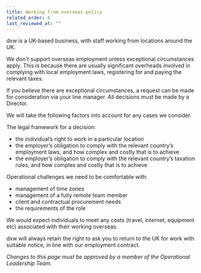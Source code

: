 ```yaml
---
title: Working from overseas policy
related_order: 6
last_reviewed_at: ""
---
```

dxw is a UK-based business, with staff working from locations around the UK.

We don't support overseas employment unless exceptional circumstances apply.
This is because there are usually significant overheads involved in complying
with local employment laws, registering for and paying the relevant taxes.

If you believe there are exceptional circumstances, a request can be made for
consideration via your line manager. All decisions must be made by a Director.

We will take the following factors into account for any cases we consider.

The legal framework for a decision:

* the individual’s right to work in a particular location
* the employer’s obligation to comply with the relevant country’s employment
  laws, and how complex and costly that is to achieve
* the employer’s obligation to comply with the relevant country’s taxation
  rules, and how complex and costly that is to achieve

Operational challenges we need to be comfortable with:

* management of time zones
* management of a fully remote team member
* client and contractual procurement needs
* the requirements of the role

We would expect individuals to meet any costs (travel, internet, equipment etc)
associated with their working overseas.

dxw will always retain the right to ask you to return to the UK for work with
suitable notice, in line with our employment contract.

*Changes to this page must be approved by a member of the Operational Leadership Team.*